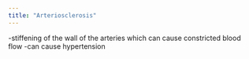 ```yaml
---
title: "Arteriosclerosis"
---
```

-stiffening of the wall of the arteries which can cause constricted blood flow
-can cause hypertension

